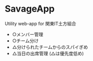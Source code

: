 # SavageApp
Utility web-app for 関東IT土方組合

- ○メンバー管理
- ○チーム分け
- △分けられたチームからのスパイぎめ
- △当日の出席管理
(△は優先度低め)
